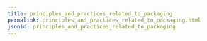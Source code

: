 ```yaml
---
title: principles_and_practices_related_to_packaging
permalink: principles_and_practices_related_to_packaging.html
jsonid: principles_and_practices_related_to_packaging
---
```


